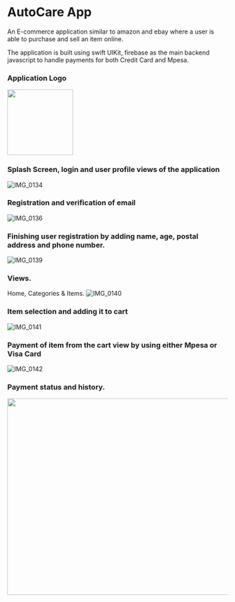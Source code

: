 # AutoCare App

An E-commerce application similar to amazon and ebay where a user is able to purchase and sell an item online. 

The application is built using swift UIKit, firebase as the main backend javascript to handle payments for both Credit Card and Mpesa.


### Application Logo
<p float="center">
<img src ="https://user-images.githubusercontent.com/33428918/90966903-df658100-e4e0-11ea-9f21-983d9dafcc37.png" width="150" height="150" />
 </p>

### Splash Screen, login and user profile views of the application
![IMG_0134](https://user-images.githubusercontent.com/33428918/94312653-f129c080-ff85-11ea-9cdd-ed630844a360.jpg)

### Registration and verification of email
![IMG_0136](https://user-images.githubusercontent.com/33428918/94312651-f0912a00-ff85-11ea-89bf-26096a5962d1.jpg)

### Finishing user registration by adding name, age, postal address and phone number. 
![IMG_0139](https://user-images.githubusercontent.com/33428918/94312650-eff89380-ff85-11ea-8a1e-3a4bc68c3944.jpg)

### Views.
Home, Categories & Items.
![IMG_0140](https://user-images.githubusercontent.com/33428918/94312647-ef5ffd00-ff85-11ea-8078-92d525d2d774.jpg)

### Item selection and adding it to cart
![IMG_0141](https://user-images.githubusercontent.com/33428918/94312645-ee2ed000-ff85-11ea-9633-e68d68bf479c.jpg)

### Payment of item from the cart view by using either Mpesa or Visa Card
![IMG_0142](https://user-images.githubusercontent.com/33428918/94312641-ed963980-ff85-11ea-8f4d-0082e246d637.jpg)

### Payment status and history. 

<p float="center">
<img src ="https://user-images.githubusercontent.com/33428918/94312628-e96a1c00-ff85-11ea-93c7-c9f374a05d1a.jpg" width="600" height="450" />
 </p>
